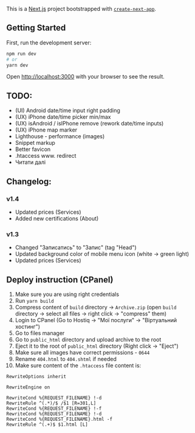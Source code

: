 This is a [Next.js](https://nextjs.org/) project bootstrapped with [`create-next-app`](https://github.com/vercel/next.js/tree/canary/packages/create-next-app).

## Getting Started

First, run the development server:

```bash
npm run dev
# or
yarn dev
```

Open [http://localhost:3000](http://localhost:3000) with your browser to see the result.

## TODO:
- (UI) Android date/time input right padding
- (UX) iPhone date/time picker min/max
- (UX) isAndroid / isIPhone remove (rework date/time inputs)
- (UX) iPhone map marker
- Lighthouse - performance (images)
- Snippet markup
- Better favicon
- .htaccess www. redirect
- Читати далі

## Changelog:
### v1.4
- Updated prices (Services)
- Added new certifications (About)

### v1.3
- Changed "Записатись" to "Запис" (tag "Head")
- Updated background color of mobile menu icon (white -> green light)
- Updated prices (Services)

## Deploy instruction (CPanel)
1. Make sure you are using right credentials 
2. Run `yarn build`
3. Compress content of `build` directory -> `Archive.zip` (open `build` directory -> select all files -> right click -> "compress" them)
4. Login to CPanel (Go to Hostiq -> "Мої послуги" -> "Віртуальний хостинг")
5. Go to files manager
6. Go to `public_html` directory and upload archive to the root
7. Eject it to the root of `public_html` directory (Right click -> "Eject")
8. Make sure all images have correct permissions - `0644`
9. Rename `404.html` to `404.shtml` if needed
10. Make sure content of the `.htaccess` file content is:
```
RewriteOptions inherit

RewriteEngine on

RewriteCond %{REQUEST_FILENAME} !-d
RewriteRule ^(.*)/$ /$1 [R=301,L]
RewriteCond %{REQUEST_FILENAME} !-f
RewriteCond %{REQUEST_FILENAME} !-d
RewriteCond %{REQUEST_FILENAME}.html -f
RewriteRule ^(.+)$ $1.html [L]

```